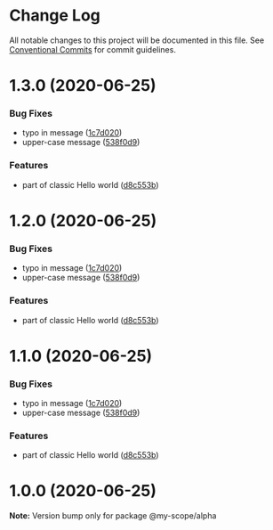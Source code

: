 # Change Log

All notable changes to this project will be documented in this file.
See [Conventional Commits](https://conventionalcommits.org) for commit guidelines.

# 1.3.0 (2020-06-25)


### Bug Fixes

* typo in message ([1c7d020](https://github.com/Everettss/lerna-conventional-commits-example/commit/1c7d020218cc9166432b5b640ab622cadc19856f))
* upper-case message ([538f0d9](https://github.com/Everettss/lerna-conventional-commits-example/commit/538f0d9e7ab7398c94d1cbb9164e61cb0fb0c81e))


### Features

* part of classic Hello world ([d8c553b](https://github.com/Everettss/lerna-conventional-commits-example/commit/d8c553b2869b8a1f786c5cd0eae9b32f84bf75f5))





# 1.2.0 (2020-06-25)


### Bug Fixes

* typo in message ([1c7d020](https://github.com/Everettss/lerna-conventional-commits-example/commit/1c7d020218cc9166432b5b640ab622cadc19856f))
* upper-case message ([538f0d9](https://github.com/Everettss/lerna-conventional-commits-example/commit/538f0d9e7ab7398c94d1cbb9164e61cb0fb0c81e))


### Features

* part of classic Hello world ([d8c553b](https://github.com/Everettss/lerna-conventional-commits-example/commit/d8c553b2869b8a1f786c5cd0eae9b32f84bf75f5))





# 1.1.0 (2020-06-25)


### Bug Fixes

* typo in message ([1c7d020](https://github.com/Everettss/lerna-conventional-commits-example/commit/1c7d020218cc9166432b5b640ab622cadc19856f))
* upper-case message ([538f0d9](https://github.com/Everettss/lerna-conventional-commits-example/commit/538f0d9e7ab7398c94d1cbb9164e61cb0fb0c81e))


### Features

* part of classic Hello world ([d8c553b](https://github.com/Everettss/lerna-conventional-commits-example/commit/d8c553b2869b8a1f786c5cd0eae9b32f84bf75f5))





<a name="1.0.0"></a>
# 1.0.0 (2020-06-25)




**Note:** Version bump only for package @my-scope/alpha

